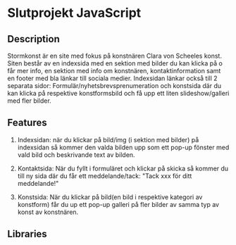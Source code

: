 # Slutprojekt JavaScript

## Description

Stormkonst är en site med fokus på konstnären Clara von Scheeles konst.
Siten består av en indexsida med en sektion med bilder du kan klicka på o får mer info, en sektion med info om konstnären, kontaktinformation samt en footer med bla länkar till sociala medier.
Indexsidan länkar också till 2 separata sidor: Formulär/nyhetsbrevsprenumeration och konstsida där du kan klicka på respektive konstformsbild och få upp ett liten slideshow/galleri med fler bilder.

## Features

1.  Indexsidan: när du klickar på bild/img (i sektion med bilder) på indexsidan så kommer den valda bilden upp som ett pop-up fönster med vald bild och beskrivande text av bilden.

2.  Kontaktsida: När du fyllt i formuläret och klickar på skicka så kommer du till ny sida där du får ett meddelande/tack: "Tack xxx för ditt meddelande!"

3.  Konstsida: När du klickar på bild(en bild i respektive kategori av konstform) får du up ett pop-up galleri på fler bilder av samma typ av konst av konstnären.

## Libraries
